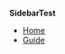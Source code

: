 <!-- docs/_sidebar.md -->

**SidebarTest**
* [Home](/)
* [Guide](guide.md "the greatest guide in the world")
